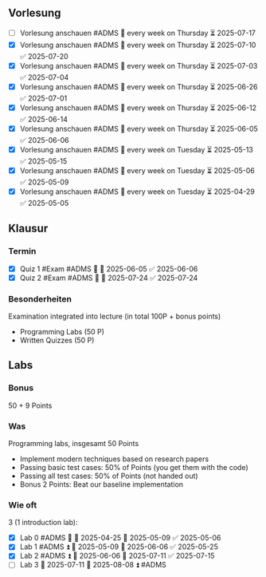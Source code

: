 ## Vorlesung
- [ ] Vorlesung anschauen #ADMS 🔁 every week on Thursday ⏳ 2025-07-17
- [x] Vorlesung anschauen #ADMS 🔁 every week on Thursday ⏳ 2025-07-10 ✅ 2025-07-20
- [x] Vorlesung anschauen #ADMS 🔁 every week on Thursday ⏳ 2025-07-03 ✅ 2025-07-04
- [x] Vorlesung anschauen #ADMS 🔁 every week on Thursday ⏳ 2025-06-26 ✅ 2025-07-01
- [x] Vorlesung anschauen #ADMS 🔁 every week on Thursday ⏳ 2025-06-12 ✅ 2025-06-14
- [x] Vorlesung anschauen #ADMS 🔁 every week on Thursday ⏳ 2025-06-05 ✅ 2025-06-06
- [x] Vorlesung anschauen #ADMS 🔁 every week on Tuesday ⏳ 2025-05-13 ✅ 2025-05-15
- [x] Vorlesung anschauen #ADMS 🔁 every week on Tuesday ⏳ 2025-05-06 ✅ 2025-05-09
- [x] Vorlesung anschauen #ADMS 🔁 every week on Tuesday ⏳ 2025-04-29 ✅ 2025-05-05
## Klausur
### Termin
- [x] Quiz 1 #Exam #ADMS 🔺 🛫 2025-06-05 ✅ 2025-06-06
- [x] Quiz 2 #Exam #ADMS 🔺 🛫 2025-07-24 ✅ 2025-07-24

### Besonderheiten
Examination integrated into lecture (in total 100P + bonus points)
-  Programming Labs (50 P)
-  Written Quizzes (50 P)
## Labs
### Bonus
50 + 9 Points

### Was
Programming labs, insgesamt 50 Points
-  Implement modern techniques based on research papers
-  Passing basic test cases: 50% of Points (you get them with the code)
- Passing all test cases: 50% of Points (not handed out)
- Bonus 2 Points: Beat our baseline implementation

### Wie oft
3 (1 introduction lab):
- [x] Lab 0 #ADMS 🔼 🛫 2025-04-25 📅 2025-05-09 ✅ 2025-05-06
- [x] Lab 1 #ADMS ⏫ 🛫 2025-05-09 📅 2025-06-06 ✅ 2025-05-25
- [x] Lab 2 #ADMS ⏫ 🛫 2025-06-06 📅 2025-07-11 ✅ 2025-07-15
- [ ] Lab 3 🛫  2025-07-11 📅 2025-08-08 ⏫ #ADMS